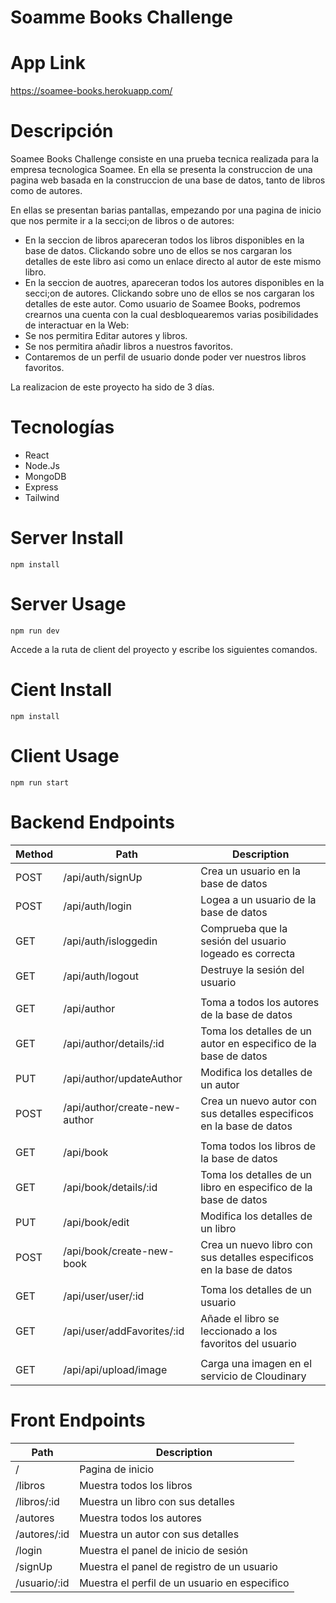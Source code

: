 # Soamme Books Challenge
# App Link 
https://soamee-books.herokuapp.com/

# Descripción

Soamee Books Challenge consiste en una prueba tecnica realizada para la empresa tecnologica Soamee. En ella se presenta la construccion de una pagina web basada en la construccion de una base de datos, tanto de libros como de autores.

En ellas se presentan barias pantallas, empezando por una pagina de inicio que nos permite ir a la secci;on de libros o de autores:
  - En la seccion de libros apareceran todos los libros disponibles en la base de datos. Clickando sobre uno de ellos se nos cargaran los detalles de este libro asi como un enlace directo al autor de este mismo libro.
  - En la seccion de auotres, apareceran todos los autores disponibles en la secci;on de autores. Clickando sobre uno de ellos se nos cargaran los detalles de este autor.
Como usuario de Soamee Books, podremos crearnos una cuenta con la cual desbloquearemos varias posibilidades de interactuar en la Web:
  - Se nos permitira Editar autores y libros.
  - Se nos permitira añadir libros a nuestros favoritos.
  - Contaremos de un perfil de usuario donde poder ver nuestros libros favoritos.

La realizacion de este proyecto ha sido de 3 días.

# Tecnologías
<ul >
<li>React</li> 
<li>Node.Js</li> 
<li>MongoDB</li>  
<li>Express</li> 
<li>Tailwind</li> 
</ul>

# Server Install
```
npm install
```

# Server Usage
```
npm run dev
```

Accede a la ruta de client del proyecto y escribe los siguientes comandos.

# Cient Install
```
npm install
```

# Client Usage
```
npm run start
```


# Backend Endpoints
 
|	Method	|	Path	|	Description	|
|	-	|	-	|	-	|	
|	POST	|	/api/auth/signUp	|	Crea un usuario en la base de datos	|
|	POST	|	/api/auth/login	|	Logea a un usuario de la base de datos |
|	GET	|	/api/auth/isloggedin	|	Comprueba que la sesión del usuario logeado es correcta |
|	GET	|	/api/auth/logout	|	Destruye la sesión del usuario |
|		|		|	|
|	GET	|	/api/author	|	Toma a todos los autores de la base de datos	|
|	GET	|	/api/author/details/:id	|	Toma los detalles de un autor en especifico de la base de datos	|
|	PUT	|	/api/author/updateAuthor	|	Modifica los detalles de un autor	|
|	POST |	/api/author/create-new-author	|	Crea un nuevo autor con sus detalles especificos en la base de datos	|
|		|		|	|
|	GET	|	/api/book	|	Toma todos los libros de la base de datos	|
|	GET	|	/api/book/details/:id	|	Toma los detalles de un libro en especifico de la base de datos	|
|	PUT	|	/api/book/edit	|	Modifica los detalles de un libro	|
|	POST	|	/api/book/create-new-book	|	Crea un nuevo libro con sus detalles especificos en la base de datos	|
|		|		|	|
|	GET	|	/api/user/user/:id	| Toma los detalles de un usuario	|
|	GET	|	/api/user/addFavorites/:id	|	Añade el libro se leccionado a los favoritos del usuario	|
|		|		|	|
|	GET	|	/api/api/upload/image	|	Carga una imagen en el servicio de Cloudinary	|

# Front Endpoints 

|	Path	|	Description	|
|	-	|	-	|	
|	/	|	Pagina de inicio	|
|	/libros	|	Muestra todos los libros	|
|	/libros/:id	|	Muestra un libro con sus detalles	|
|	/autores	|	Muestra todos los autores	|
|	/autores/:id	|	Muestra un autor con sus detalles	|
|	/login	|	Muestra el panel de inicio de sesión	|
|	/signUp	|	Muestra el panel de registro de un usuario	|
|	/usuario/:id	|	Muestra el perfil de un usuario en especifico	|

